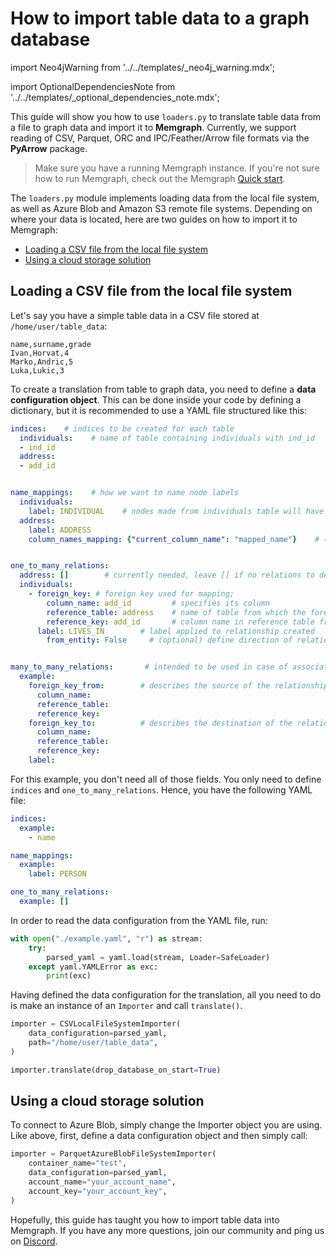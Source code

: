 # How to import table data to a graph database

import Neo4jWarning from '../../templates/_neo4j_warning.mdx';

import OptionalDependenciesNote from '../../templates/_optional_dependencies_note.mdx';

This guide will show you how to use `loaders.py` to translate table data from a
file to graph data and import it to **Memgraph**. Currently, we support reading
of CSV, Parquet, ORC and IPC/Feather/Arrow file formats via the **PyArrow** package.

> Make sure you have a running Memgraph instance. If you're not sure how to run
> Memgraph, check out the Memgraph [Quick start](/memgraph/#quick-start).

The `loaders.py` module implements loading data from the local file system, as
well as Azure Blob and Amazon S3 remote file systems. Depending on where your
data is located, here are two guides on how to import it to Memgraph:

- [Loading a CSV file from the local file
  system](#loading-a-csv-file-from-the-local-file-system)
- [Using a cloud storage solution](#using-a-cloud-storage-solution)

<Neo4jWarning/>

<OptionalDependenciesNote/>

## Loading a CSV file from the local file system

Let's say you have a simple table data in a CSV file stored at
`/home/user/table_data`:

```csv
name,surname,grade
Ivan,Horvat,4
Marko,Andric,5
Luka,Lukic,3
```

To create a translation from table to graph data, you need to define a **data
configuration object**. This can be done inside your code by defining a
dictionary, but it is recommended to use a YAML file structured like this:

```yaml
indices:    # indices to be created for each table
  individuals:    # name of table containing individuals with ind_id
  - ind_id
  address:
  - add_id


name_mappings:    # how we want to name node labels
  individuals:
    label: INDIVIDUAL    # nodes made from individuals table will have INDIVIDUAL label
  address:
    label: ADDRESS
    column_names_mapping: {"current_column_name": "mapped_name"}    # (optional) map column names


one_to_many_relations:
  address: []        # currently needed, leave [] if no relations to define
  individuals:
    - foreign_key: # foreign key used for mapping;
        column_name: add_id         # specifies its column
        reference_table: address    # name of table from which the foreign key is taken
        reference_key: add_id       # column name in reference table from which the foreign key is taken
      label: LIVES_IN        # label applied to relationship created
        from_entity: False     # (optional) define direction of relationship created


many_to_many_relations:       # intended to be used in case of associative tables
  example:
    foreign_key_from:        # describes the source of the relationship
      column_name:
      reference_table:
      reference_key:
    foreign_key_to:          # describes the destination of the relationship
      column_name:
      reference_table:
      reference_key:
    label:

```

For this example, you don't need all of those fields. You only need to define
`indices` and `one_to_many_relations`. Hence, you have the following YAML file:

```yaml
indices:
  example:
    - name

name_mappings:
  example:
    label: PERSON

one_to_many_relations:
  example: []
```

In order to read the data configuration from the YAML file, run:

```python
with open("./example.yaml", "r") as stream:
    try:
        parsed_yaml = yaml.load(stream, Loader=SafeLoader)
    except yaml.YAMLError as exc:
        print(exc)
```

Having defined the data configuration for the translation, all you need to do is
make an instance of an `Importer` and call `translate()`.

```python
importer = CSVLocalFileSystemImporter(
    data_configuration=parsed_yaml,
    path="/home/user/table_data",
)

importer.translate(drop_database_on_start=True)
```

## Using a cloud storage solution

To connect to Azure Blob, simply change the Importer object you are using. Like
above, first, define a data configuration object and then simply call:

```python
importer = ParquetAzureBlobFileSystemImporter(
    container_name="test",
    data_configuration=parsed_yaml,
    account_name="your_account_name",
    account_key="your_account_key",
)
```

Hopefully, this guide has taught you how to import table data into Memgraph. If
you have any more questions, join our community and ping us on
[Discord](https://discord.gg/memgraph).
